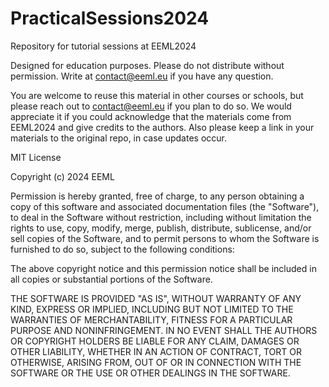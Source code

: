 # PracticalSessions2024

Repository for tutorial sessions at EEML2024

Designed for education purposes. Please do not distribute without permission. Write at contact@eeml.eu if you have any question.

You are welcome to reuse this material in other courses or schools, but please reach out to contact@eeml.eu if you plan to do so. We would appreciate it if you could acknowledge that the materials come from EEML2024 and give credits to the authors. Also please keep a link in your materials to the original repo, in case updates occur.

MIT License

Copyright (c) 2024 EEML

Permission is hereby granted, free of charge, to any person obtaining a copy of this software and associated documentation files (the "Software"), to deal in the Software without restriction, including without limitation the rights to use, copy, modify, merge, publish, distribute, sublicense, and/or sell copies of the Software, and to permit persons to whom the Software is furnished to do so, subject to the following conditions:

The above copyright notice and this permission notice shall be included in all copies or substantial portions of the Software.

THE SOFTWARE IS PROVIDED "AS IS", WITHOUT WARRANTY OF ANY KIND, EXPRESS OR IMPLIED, INCLUDING BUT NOT LIMITED TO THE WARRANTIES OF MERCHANTABILITY, FITNESS FOR A PARTICULAR PURPOSE AND NONINFRINGEMENT. IN NO EVENT SHALL THE AUTHORS OR COPYRIGHT HOLDERS BE LIABLE FOR ANY CLAIM, DAMAGES OR OTHER LIABILITY, WHETHER IN AN ACTION OF CONTRACT, TORT OR OTHERWISE, ARISING FROM, OUT OF OR IN CONNECTION WITH THE SOFTWARE OR THE USE OR OTHER DEALINGS IN THE SOFTWARE.